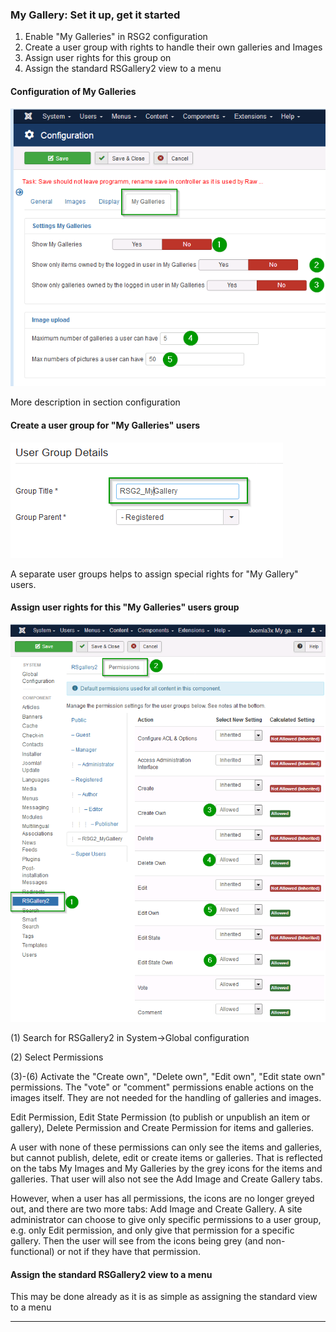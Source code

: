 ### My Gallery: Set it up, get it started
1. Enable "My Galleries" in RSG2 configuration
1. Create a user group with rights to handle their own galleries and Images
1. Assign user rights for this group on
1. Assign the standard RSGallery2 view to a menu

#### Configuration of My Galleries
 ![My Galleries configuration](https://github.com/RSGallery2/RSGallery2_Project/blob/master/Documentation/J!3x/ImagesUsedInDoc/config.MyGalleries.png?raw=true)

More description in section configuration

#### Create a user group for "My Galleries" users

![My Galleries New user group](https://github.com/RSGallery2/RSGallery2_Project/blob/master/Documentation/J!3x/ImagesUsedInDoc/MyGallery.NewUserGroup.png?raw=true)

A separate user groups helps to assign special rights for "My Gallery" users.

#### Assign user rights for this "My Galleries" users group

![My Galleries configuration](https://github.com/RSGallery2/RSGallery2_Project/blob/master/Documentation/J!3x/ImagesUsedInDoc/MyGallery.NewUserGroup.License.png?raw=true)

(1) Search for RSGallery2 in System->Global configuration

(2) Select Permissions

(3)-(6) Activate the "Create own", "Delete own", "Edit own", "Edit state own" permissions. The "vote" or "comment" permissions enable actions on the images itself. They are not needed for the handling of galleries and images.

Edit Permission, Edit State Permission (to publish or unpublish an item or gallery), Delete Permission and Create Permission for items and galleries.

A user with none of these permissions can only see the items and galleries, but cannot publish, delete, edit or create items or galleries. That is reflected on the tabs My Images and My Galleries by the grey icons for the items and galleries. That user will also not see the Add Image and Create
Gallery tabs.

However, when a user has all permissions, the icons are no longer greyed out, and there are two more tabs: Add Image and Create Gallery. A site administrator can choose to give only specific permissions to a user group, e.g. only Edit permission, and only give that permission for a specific gallery. Then the user will see from the icons being grey (and non-functional) or not if they have that permission.

#### Assign the standard RSGallery2 view to a menu
This may be done already as it is as simple as assigning the standard view to a menu

---

